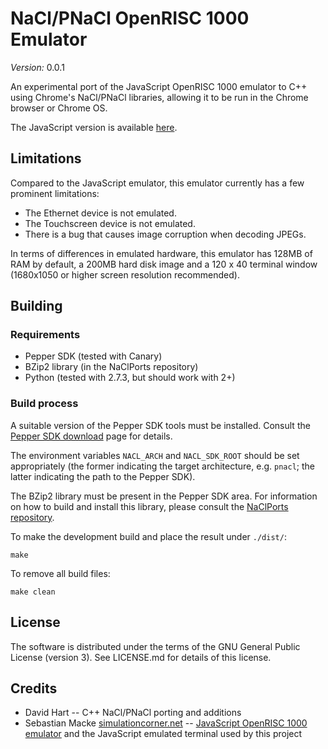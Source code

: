 # NaCl/PNaCl OpenRISC 1000 Emulator

*Version:* 0.0.1

An experimental port of the JavaScript OpenRISC 1000 emulator to C++ using
Chrome's NaCl/PNaCl libraries, allowing it to be run in the Chrome browser or
Chrome OS.

The JavaScript version is available [here](https://github.com/s-macke/jor1k/).

## Limitations

Compared to the JavaScript emulator, this emulator currently has a few prominent
limitations:

* The Ethernet device is not emulated.
* The Touchscreen device is not emulated.
* There is a bug that causes image corruption when decoding JPEGs.

In terms of differences in emulated hardware, this emulator has 128MB of RAM by
default, a 200MB hard disk image and a 120 x 40 terminal window (1680x1050 or
higher screen resolution recommended).

## Building

### Requirements

* Pepper SDK (tested with Canary)
* BZip2 library (in the NaClPorts repository)
* Python (tested with 2.7.3, but should work with 2+)

### Build process

A suitable version of the Pepper SDK tools must be installed. Consult the
[Pepper SDK download](https://developers.google.com/native-client/sdk/download) page for details.

The environment variables `NACL_ARCH` and `NACL_SDK_ROOT` should be set
appropriately (the former indicating the target architecture, e.g. `pnacl`;
the latter indicating the path to the Pepper SDK).

The BZip2 library must be present in the Pepper SDK area. For information on
how to build and install this library, please consult the [NaClPorts
repository](http://code.google.com/p/naclports).

To make the development build and place the result under `./dist/`:

```
make
```

To remove all build files:

```
make clean
```

## License

The software is distributed under the terms of the GNU General Public License (version 3). See LICENSE.md for details of this license.

## Credits

* David Hart -- C++ NaCl/PNaCl porting and additions
* Sebastian Macke [simulationcorner.net](http://simulationcorner.net) -- [JavaScript OpenRISC 1000 emulator](https://github.com/s-macke/jor1k/) and the JavaScript emulated terminal used by this project
